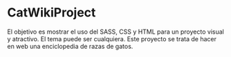 # CatWikiProject
El objetivo es mostrar el uso del SASS, CSS y HTML para un proyecto visual y atractivo. El tema puede ser cualquiera.
Este proyecto se trata de hacer en web una enciclopedia de razas de gatos.
